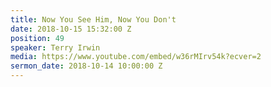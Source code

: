 ```yaml
---
title: Now You See Him, Now You Don't
date: 2018-10-15 15:32:00 Z
position: 49
speaker: Terry Irwin
media: https://www.youtube.com/embed/w36rMIrv54k?ecver=2
sermon_date: 2018-10-14 10:00:00 Z
---
```


